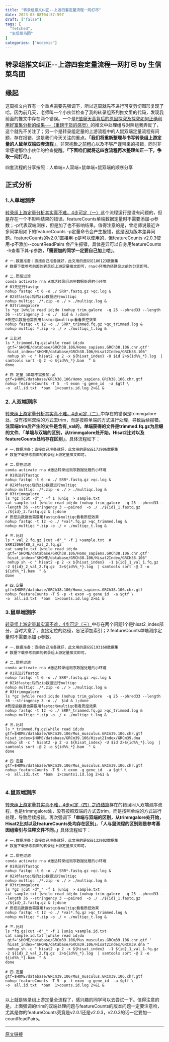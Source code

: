 ```yaml
---
title: "转录组推文纠正--上游四套定量流程一网打尽"
date: 2023-03-08T04:57:59Z
draft: ["false"]
tags: [
  "fetched",
  "生信菜鸟团"
]
categories: ["Acdemic"]
---
```

转录组推文纠正--上游四套定量流程一网打尽 by 生信菜鸟团
------
<div><section data-tool="mdnice编辑器" data-website="https://www.mdnice.com"><h2 data-tool="mdnice编辑器"><span></span><span>缘起</span><span></span></h2><p data-tool="mdnice编辑器">这周推文内容有一个重点需要先强调下，所以这周就先不进行可变剪切图形复现了哈。因为前几天，老师叫一个小伙伴检查了我的转录组系列推文里的代码，发现我前面的推文中存在两个错误。一个是<a href="https://mp.weixin.qq.com/s?__biz=MzUzMTEwODk0Ng==&amp;mid=2247506102&amp;idx=1&amp;sn=e48142d100b2bfd657d85e9841c96bdb&amp;scene=21#wechat_redirect" data-linktype="2">P值窜天高背后的原因探究及探究如何正确利用好富集分析的结果---（重磅干货的感觉）</a>的推文中处理组与对照组我弄反了，这个就先不关注了；另一个是转录组定量的上游流程中的人鼠双端定量流程有问题，存在报错，这是我们今天关注的重点。<strong>「我们将重新整理与书写转录组上游定量的人鼠单双端四套流程」</strong>，非常抱歉之前粗心以及不够严谨带来的报错，同时非常感谢那位小伙伴的检查提醒。<strong>「下面咱们就将这四套流程再次整理纠正一下，争取一网打尽」</strong>。</p><p data-tool="mdnice编辑器"><span>四套流程的分享按照：人单端+人双端+鼠单端+鼠双端的顺序分享</span></p><h2 data-tool="mdnice编辑器"><span></span><span>正式分析</span><span></span></h2><h3 data-tool="mdnice编辑器"><span></span><span><span></span>1.人单端测序</span><span></span></h3><p data-tool="mdnice编辑器"><a href="https://mp.weixin.qq.com/s?__biz=MzUzMTEwODk0Ng==&amp;mid=2247507081&amp;idx=1&amp;sn=16c5a07d2917f28b23d14a3e15ecb99b&amp;scene=21#wechat_redirect" data-linktype="2">转录组上游定量分析其实真不难，4步可定（一）</a>这个流程运行是没有问题的，但是存在一个不影响结果的错误。featureCounts单端数据定量时不需要添加-p参数；-p代表双端测序，但是加了也不影响结果。<span>值得注意的是，曾老师说最近许多同学用如下的featureCounts -p定量命令会产生报错，这是因为版本差异问题。featureCounts的v2.0.1直接用-p是可以使用的，但featureCounts v2.0.3使用-p不添加--countReadPairs 会产生报错，具体差异可以自身用featureCounts  -h查看下其-p参数</span><span>，<strong>「需要加的同学一定要自己加上哈」</strong>。</span></p><pre data-tool="mdnice编辑器"><span></span><code><span>#</span><span> 一.数据准备：直接自己准备就好，此文用的是GSE180123数据集</span><br><span>#</span><span> 数据下载参考前面的转录组上游定量推文即可，rna小环境的搭建见之前的分享即可。</span><br><span><br>#</span><span> 二.质控过滤</span><br>conda activate rna #激活转录组测序数据处理的小环境<br><span>#</span><span> 01先进行fastqc</span><br>nohup fastqc -t 6 -o ./ SRR*.fastq.gz &gt;qc.log &amp;  <br><span>#</span><span> 02对fastqc后的zip数据进行multiqc</span><br>nohup multiqc ./*.zip -o ./ &gt; ./multiqc.log &amp;<br><span>#</span><span> 03trimmgalore</span><br>ls *gz |while read id;do (nohup trim_galore  -q 25 --phred33 --length 36 --stringency 3 -o ./  $id &amp; );done<br><span>#</span><span>质控后数据也需要用fastqc与multiqc看看质控效果</span><br>nohup fastqc -t 12 -o ./ SRR*_trimmed.fq.gz &gt;qc_trimmed.log &amp; <br>nohup multiqc *.zip -o ./ &gt; ./multiqc_t.log &amp;<br><span><br>#</span><span> 三比对</span><br>ls *_trimmed.fq.gz|while read id;do <br> gtf='$HOME/database/GRCh38.106/Homo_sapiens.GRCh38.106.chr.gtf'<br> hisat_index="$HOME/database/GRCh38.106/Hisat2Index/GRCh38.106"<br> nohup sh -c " hisat2 -p 2 -x ${hisat_index} -U $id 2&gt;${id%%_*}.log  | samtools sort -@ 2 -o ${id%%_*}.bam  " &amp; <br>done<br><span><br>#</span><span> 四 定量（单端不需要加-p）</span><br>gtf=$HOME/database/GRCh38.106/Homo_sapiens.GRCh38.106.chr.gtf<br>nohup featureCounts -T 5  -t exon -g gene_id  -a $gtf \<br>-o  all.id.txt  *bam  1&gt;counts.id.log 2&gt;&amp;1 &amp;<br></code></pre><h3 data-tool="mdnice编辑器"><span></span><span><span></span>2. 人双端测序</span><span></span></h3><p data-tool="mdnice编辑器"><a href="https://mp.weixin.qq.com/s?__biz=MzUzMTEwODk0Ng==&amp;mid=2247507194&amp;idx=1&amp;sn=01e7618bb6e581cdc592b7b97a230bdd&amp;chksm=fa4519c7cd3290d1ac89c066d555868b95030a8f4dff7fdb0cb48b33679f9170594d38a66844&amp;cur_album_id=2545418429466607617&amp;scene=21&amp;key=1dc5edeba6113f2cd8f286ba60d06b5778e6336997a5c28ca5ca634128b479fc6330249eefc8ed1347c1027cce8c96cbbb91c3ebcfb58d4f7dc4e842014994d54580eeef71d343b3414a54119055efad3d73378a56afba51764575c1a178c2187720eef66d4f479521946ab56956a910c10f65ffa6fe9a5e67f77f2aaea208af&amp;ascene=1&amp;uin=MjI3OTYzNDcwNg==&amp;devicetype=Windows%2011%20x64&amp;version=6309001c&amp;lang=zh_CN&amp;countrycode=CN&amp;exportkey=n_ChQIAhIQw9SAEmemPjXooySejfI02BLqAQIE97dBBAEAAAAAAIbIAd1XSrkAAAAOpnltbLcz9gKNyK89dVj0m3WnjAmKx45G6EYKS/nmROkcLJJOXbFWq2h7OcMUlgJ59T6M9va7AsohE25SBnvb%20t9WwVvbNpCMYWrNvZdfYjhcEuOjwt/ZiRW/xgp0CIkpRMe7YHH0YWIHQioDF%20CWWOsjAdMbc4/H3Z7iSoQG9DbEbM2JrGDmKEQxW8LfbQzsnY7VgrIfLUe8fO4CufWUszQkxARyLl1NZu94MTj9lLIXWpRVnGylUJl6DEBCDKoiJbtuTTW2UP5Aqh9n/YWQgbHF6A==&amp;acctmode=0&amp;pass_ticket=/UZqoUKHYEci%20Hg9QzEGvpdmvPBFwtzGv/XueljVhtWA%20ycrdklHGXZ2TSmOKZ0vYigBgnq29lUM9PozWnyQdQ==&amp;wx_header=1&amp;fontgear=2#wechat_redirect" data-linktype="2">转录组上游定量分析其实真不难，4步可定（二）</a>中存在的错误是trimmgalore处，没有按照双端的方式去trim，而是按照单端的方式进行处理，导致后续报错。<span><strong>注双端trim后产生的文件是含有_val的，单端获得的文件是trimmed.fq.gz为后缀的文件</strong></span>。<span><strong>「单端与双端的区别，从trimmgalore处开始，Hisat2比对以及featureCounts处均存在区别」</strong></span>。具体流程如下：</p><pre data-tool="mdnice编辑器"><span></span><code><span>#</span><span> 一.数据准备：直接自己准备就好，此文用的是GSE173906数据集</span><br><span>#</span><span> 数据下载参考前面的转录组上游定量推文即可。</span><br><span><br>#</span><span> 二.质控过滤</span><br>conda activate rna #激活转录组测序数据处理的小环境<br><span>#</span><span> 01先进行fastqc</span><br>nohup fastqc -t 6 -o ./ SRR*.fastq.gz &gt;qc.log &amp;  <br><span>#</span><span> 02对fastqc后的zip数据进行multiqc</span><br>nohup multiqc ./*.zip -o ./ &gt; ./multiqc.log &amp;<br><span>#</span><span> 03trimmgalore</span><br>ls *gz |cut -d"_" -f 1 |uniq  &gt; sample.txt<br>cat sample.txt |while read id;do (nohup trim_galore  -q 25 --phred33 --length 36 --stringency 3 --paired  -o ./ ./${id}_1.fastq.gz  ./${id}_2.fastq.gz &amp; );done<br><span>#</span><span> 质控后数据也需要用fastqc与multiqc看看质控效果</span><br>nohup fastqc -t 12 -o ./ *val*.fq.gz &gt;qc_trimmed.log &amp; <br>nohup multiqc *.zip -o ./ &gt; ./multiqc_t.log &amp;<br><span><br>#</span><span> 三.比对</span><br>ls *_val_2.fq.gz |cut -d"_" -f 1 &gt;sample.txt  # SRR12060480_2_val_2.fq.gz<br>cat sample.txt |while read id;do <br> gtf='$HOME/database/GRCh38.106/Homo_sapiens.GRCh38.106.chr.gtf'<br> hisat_index="$HOME/database/GRCh38.106/Hisat2Index/GRCh38.106"<br> nohup sh -c " hisat2 -p 2 -x ${hisat_index}  -1 ${id}_1_val_1.fq.gz -2 ${id}_2_val_2.fq.gz  2&gt;${id%%_*}.log  | samtools sort -@ 2 -o ${id%%_*}.bam  " &amp; <br>done<br><span><br>#</span><span> 四.定量</span><br>gtf=$HOME/database/GRCh38.106/Homo_sapiens.GRCh38.106.chr.gtf<br>nohup featureCounts -T 5 -p -t exon -g gene_id  -a $gtf \<br>-o  all.id.txt  *bam  1&gt;counts.id.log 2&gt;&amp;1 &amp;<br></code></pre><h3 data-tool="mdnice编辑器"><span></span><span><span></span>3.鼠单端测序</span><span></span></h3><p data-tool="mdnice编辑器"><a href="https://mp.weixin.qq.com/s?__biz=MzUzMTEwODk0Ng==&amp;mid=2247507891&amp;idx=1&amp;sn=57a46c4401c4fe425defb2ff493dd435&amp;chksm=fa451a8ecd329398e5d6f6135864a284df758e4c281eaeb93603699f634facbb9b994395858e&amp;cur_album_id=2545418429466607617&amp;scene=21&amp;key=f743c1b0b73aaeba80851cab2152b9c6ef448d5e7a0ca21281bf78d090c4bf596436bc8fa52ce9292137623d2b4f1ad6af0588bd667044c7f58e716e73e726f7a4f5cc2945fabf0c438d8bb3ff2b2265bbf56e49dfcab14e36e94aefc6babc2c16de860c2a9940df7b46753b018bfc7bc3a8e99d65b2e330aa64df031df8f1ca&amp;ascene=1&amp;uin=MjI3OTYzNDcwNg==&amp;devicetype=Windows%2011%20x64&amp;version=6309001c&amp;lang=zh_CN&amp;countrycode=CN&amp;exportkey=n_ChQIAhIQ6%20NCnjv7JG112S/UlWLr/RLqAQIE97dBBAEAAAAAAKomJTjwFJ8AAAAOpnltbLcz9gKNyK89dVj0ND1mRBIxTNAPzkZOwMPyOZ4/S9Wgs7RAvagm6qJrLKoqJOACzk6/MkJuoZ5RziqZSgFy02jk9ltXv8pr1oZJvdwM0q1r%20AiR%20xwkQSC79iWoCs7bizliwXwBcQpbUr63XAG9DJEKcnJJ9mqHb4axXF3QHcsZ4ilhx3Pd0Q8jHB%206skX2zdf4dzaDWrBgLq4qYrsCiodDlzhNR6MOI2GkNG0mjHR/TfCvKpz2tAN7wag160Q3jVuwC6sOAG/WZclKyI7OkQ==&amp;acctmode=0&amp;pass_ticket=/UZqoUKHYEci%20Hg9QzEGvpdmvPBFwtzGv/XueljVhtVg2FO81frYvmO1GbybmQSv6Cgy6bWqN5z9Ju1iOt9ifA==&amp;wx_header=1&amp;fontgear=2#wechat_redirect" data-linktype="2">转录组上游定量其实真不难，4步可定（三）</a>中存在两个问题1个是hisat2_index部分，当时大意了，直接定位的路径，忘记添加索引；2.featureCounts单端测序定量时不需要添加-p参数。</p><pre data-tool="mdnice编辑器"><span></span><code><span>#</span><span> 一.数据准备：直接自己准备就好，此文用的是GSE193168数据集</span><br><span>#</span><span> 数据下载参考前面的转录组上游定量推文即可。</span><br><span><br>#</span><span> 二.质控过滤</span><br>conda activate rna #激活转录组测序数据处理的小环境<br><span>#</span><span> 01先进行fastqc</span><br>nohup fastqc -t 6 -o ./ SRR*.fastq.gz &gt;qc.log &amp;  <br><span>#</span><span> 02对fastqc后的zip数据进行multiqc</span><br>nohup multiqc ./*.zip -o ./ &gt; ./multiqc.log &amp;<br><span>#</span><span> 03trimmgalore</span><br>ls *gz |while read id;do (nohup trim_galore  -q 25 --phred33 --length 36 --stringency 3 -o ./  $id &amp; );done<br><span>#</span><span>质控后数据也需要用fastqc与multiqc看看质控效果</span><br>nohup fastqc -t 12 -o ./ SRR*_trimmed.fq.gz &gt;qc_trimmed.log &amp; <br>nohup multiqc *.zip -o ./ &gt; ./multiqc_t.log &amp;<br><span><br>#</span><span> 三.比对</span><br>ls *_trimmed.fq.gz|while read id;do <br>gtf=$HOME/database/GRCm39.106/Mus_musculus.GRCm39.106.chr.gtf<br>hisat_index=$HOME/database/GRCm39.106/Hisat2Index/GRCm39.dna  <br>nohup sh -c " hisat2 -p 2 -x ${hisat_index} -U $id 2&gt;${id%%_*}.log  | samtools sort -@ 2 -o ${id%%_*}.bam  " &amp; <br>done<br><span><br>#</span><span> 四 定量</span><br>gtf=$HOME/database/GRCm39.106/Mus_musculus.GRCm39.106.chr.gtf<br>nohup featureCounts -T 5 -t exon -g gene_id  -a $gtf \<br>-o  all.id1.txt  *bam  1&gt;counts1.id.log 2&gt;&amp;1 &amp;<br><br></code></pre><h3 data-tool="mdnice编辑器"><span></span><span><span></span>4.鼠双端测序</span><span></span></h3><p data-tool="mdnice编辑器"><a href="https://mp.weixin.qq.com/s?__biz=MzUzMTEwODk0Ng==&amp;mid=2247507973&amp;idx=1&amp;sn=9e394e7c745ded2eea670b85ccc17282&amp;chksm=fa456538cd32ec2e05f8b4c9d7bf8f2be336a0ec503e70228a42b76a096aa199c3e7e829546f&amp;cur_album_id=2545418429466607617&amp;scene=21&amp;key=a1e4a6001c806118f5ca80cf11ead45accedb4d767a878879d43ec706f45d5b2da298615ffcd2484f7bb17e6989a1e663b8ff0d57ee4556b2cb8e08342b974217e1a6c1f691ee9997cb5e1a1951bf1874eca374df3053c0ec3394b160f4f6373d6fab5be2ca007f3faff137219281d1a64cc344d26bbb8a917944bb6c0682825&amp;ascene=1&amp;uin=MjI3OTYzNDcwNg==&amp;devicetype=Windows%2011%20x64&amp;version=6309001c&amp;lang=zh_CN&amp;countrycode=CN&amp;exportkey=n_ChQIAhIQ0kUWmD3ngSpXT/nBsTmhoBLqAQIE97dBBAEAAAAAANSiNcRuRS0AAAAOpnltbLcz9gKNyK89dVj0pIV8HAQ9NpaNYujF0TYOf0E1tCW8Dm7BLDMCAYWNvnFvG5llvkkzSJcQttOBGHKLdDYmp90M7DXL/M4Xt/UkKaBHTmNsEq0MaiWO/tYJB5YxQufLb9wNX8ds0MSZewdsyaUsFh3cUP8fOQFj3ssJsd0QfOqdrpUb4okw4b7SypN0ksq%20yRg6C0282qOl6mgbeRq8FHc2jCYr0eUjlpoAiWEYTaZQpv1r8kFP/GOk/KpFVw8G7C2jTpIC7Eq0E9aHaw5Zxw==&amp;acctmode=0&amp;pass_ticket=/UZqoUKHYEci%20Hg9QzEGvpdmvPBFwtzGv/XueljVhtWUJogt3Rj/0b0i7TrV7NLI4tma2JYrWuwpLZ3RMyOswA==&amp;wx_header=1&amp;fontgear=2#wechat_redirect" data-linktype="2">转录组上游定量其实真不难，4步可定（四）之终结篇</a>存在的错误同人双端测序流程，也是trimmgalore处，没有按照双端的方式去trim，而是按照单端的方式进行处理，导致后续报错。再次强调下<span><strong>「单端与双端的区别，从trimmgalore处开始，Hisat2比对以及featureCounts处均存在区别」</strong>。<strong>「人与鼠流程的区别则是参考基因组索引与注释文件不同。」</strong></span>具体流程如下：</p><pre data-tool="mdnice编辑器"><span></span><code><span>#</span><span> 一.数据准备：直接自己准备就好，此文用的是GSE132902数据集</span><br><span>#</span><span> 数据下载参考前面的转录组上游定量推文即可。</span><br><span><br>#</span><span> 二.质控过滤</span><br>conda activate rna #激活转录组测序数据处理的小环境<br><span>#</span><span> 01先进行fastqc</span><br>nohup fastqc -t 6 -o ./ SRR*.fastq.gz &gt;qc.log &amp;  <br><span>#</span><span> 02对fastqc后的zip数据进行multiqc</span><br>nohup multiqc ./*.zip -o ./ &gt; ./multiqc.log &amp;<br><span>#</span><span> 03trimmgalore</span><br>ls *gz |cut -d"_" -f 1 |uniq  &gt; sample.txt<br>cat sample.txt |while read id;do (nohup trim_galore  -q 25 --phred33 --length 36 --stringency 3 --paired  -o ./ ./${id}_1.fastq.gz  ./${id}_2.fastq.gz &amp; );done<br><span>#</span><span> 质控后数据也需要用fastqc与multiqc看看质控效果</span><br>nohup fastqc -t 12 -o ./ *val*.fq.gz &gt;qc_trimmed.log &amp; <br>nohup multiqc *.zip -o ./ &gt; ./multiqc_t.log &amp;<br><span><br>#</span><span> 三.比对</span><br>ls *fq.gz|cut -d"_" -f 1 |uniq &gt;sample.id.txt<br>cat sample.id.txt |while read id;do <br> gtf='$HOME/database/GRCm39.106/Mus_musculus.GRCm39.106.chr.gtf '<br> hisat_index="$HOME/database/GRCm39.106/Hisat2Index/GRCm39.dna "<br> nohup sh -c " hisat2 -p 2 -x ${hisat_index}  -1 ${id}_1_val_1.fq.gz -2 ${id}_2_val_2.fq.gz  2&gt;${id%%_*}.log  | samtools sort -@ 2 -o ${id%%_*}.bam  " &amp; <br>done<br><span><br>#</span><span> 四.定量</span><br>gtf=$HOME/database/GRCm39.106/Mus_musculus.GRCm39.106.chr.gtf<br>nohup featureCounts -T 5 -p -t exon -g gene_id  -a $gtf \<br>-o  all.id.txt  *bam  1&gt;counts.id.log 2&gt;&amp;1 &amp;<br><br></code></pre><p data-tool="mdnice编辑器">以上就是转录组上游定量全流程了，感兴趣的同学可以去尝试一下。<span>值得注意的是，上面强调的trim的双端处理问题与featureCounts的版本问题一定要注意哈，尤其是你的featureCounts究竟是v2.0.1还是v2.0.3，v2.0.3的话一定要加--countReadPairs。</span><span></span></p></section><p><mp-style-type data-value="10000"></mp-style-type></p></div>  
<hr>
<a href="https://mp.weixin.qq.com/s/1Fgc3BaS5aoZxENFLGGpWQ",target="_blank" rel="noopener noreferrer">原文链接</a>

